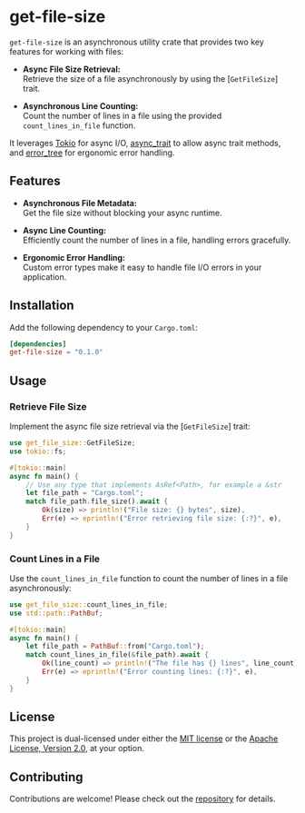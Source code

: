 # get-file-size

`get-file-size` is an asynchronous utility crate that provides two key features for working with files:

- **Async File Size Retrieval:**  
  Retrieve the size of a file asynchronously by using the [`GetFileSize`] trait.

- **Asynchronous Line Counting:**  
  Count the number of lines in a file using the provided `count_lines_in_file` function.

It leverages [Tokio](https://tokio.rs) for async I/O, [async_trait](https://crates.io/crates/async_trait) to allow async trait methods, and [error_tree](https://crates.io/crates/error-tree) for ergonomic error handling.

## Features

- **Asynchronous File Metadata:**  
  Get the file size without blocking your async runtime.

- **Async Line Counting:**  
  Efficiently count the number of lines in a file, handling errors gracefully.

- **Ergonomic Error Handling:**  
  Custom error types make it easy to handle file I/O errors in your application.

## Installation

Add the following dependency to your `Cargo.toml`:

```toml
[dependencies]
get-file-size = "0.1.0"
```

## Usage

### Retrieve File Size

Implement the async file size retrieval via the [`GetFileSize`] trait:

```rust
use get_file_size::GetFileSize;
use tokio::fs;

#[tokio::main]
async fn main() {
    // Use any type that implements AsRef<Path>, for example a &str
    let file_path = "Cargo.toml";
    match file_path.file_size().await {
        Ok(size) => println!("File size: {} bytes", size),
        Err(e) => eprintln!("Error retrieving file size: {:?}", e),
    }
}
```

### Count Lines in a File

Use the `count_lines_in_file` function to count the number of lines in a file asynchronously:

```rust
use get_file_size::count_lines_in_file;
use std::path::PathBuf;

#[tokio::main]
async fn main() {
    let file_path = PathBuf::from("Cargo.toml");
    match count_lines_in_file(&file_path).await {
        Ok(line_count) => println!("The file has {} lines", line_count),
        Err(e) => eprintln!("Error counting lines: {:?}", e),
    }
}
```

## License

This project is dual-licensed under either the [MIT license](LICENSE-MIT) or the [Apache License, Version 2.0](LICENSE-APACHE), at your option.

## Contributing

Contributions are welcome! Please check out the [repository](https://github.com/klebs6/klebs-general) for details.
